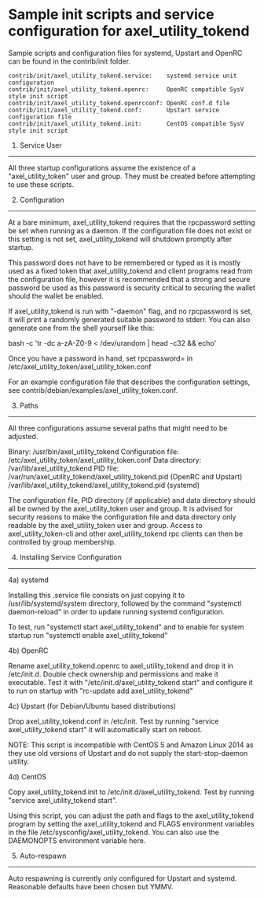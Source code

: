 Sample init scripts and service configuration for axel_utility_tokend
==========================================================

Sample scripts and configuration files for systemd, Upstart and OpenRC
can be found in the contrib/init folder.

    contrib/init/axel_utility_tokend.service:    systemd service unit configuration
    contrib/init/axel_utility_tokend.openrc:     OpenRC compatible SysV style init script
    contrib/init/axel_utility_tokend.openrcconf: OpenRC conf.d file
    contrib/init/axel_utility_tokend.conf:       Upstart service configuration file
    contrib/init/axel_utility_tokend.init:       CentOS compatible SysV style init script

1. Service User
---------------------------------

All three startup configurations assume the existence of a "axel_utility_token" user
and group.  They must be created before attempting to use these scripts.

2. Configuration
---------------------------------

At a bare minimum, axel_utility_tokend requires that the rpcpassword setting be set
when running as a daemon.  If the configuration file does not exist or this
setting is not set, axel_utility_tokend will shutdown promptly after startup.

This password does not have to be remembered or typed as it is mostly used
as a fixed token that axel_utility_tokend and client programs read from the configuration
file, however it is recommended that a strong and secure password be used
as this password is security critical to securing the wallet should the
wallet be enabled.

If axel_utility_tokend is run with "-daemon" flag, and no rpcpassword is set, it will
print a randomly generated suitable password to stderr.  You can also
generate one from the shell yourself like this:

bash -c 'tr -dc a-zA-Z0-9 < /dev/urandom | head -c32 && echo'

Once you have a password in hand, set rpcpassword= in /etc/axel_utility_token/axel_utility_token.conf

For an example configuration file that describes the configuration settings,
see contrib/debian/examples/axel_utility_token.conf.

3. Paths
---------------------------------

All three configurations assume several paths that might need to be adjusted.

Binary:              /usr/bin/axel_utility_tokend
Configuration file:  /etc/axel_utility_token/axel_utility_token.conf
Data directory:      /var/lib/axel_utility_tokend
PID file:            /var/run/axel_utility_tokend/axel_utility_tokend.pid (OpenRC and Upstart)
                     /var/lib/axel_utility_tokend/axel_utility_tokend.pid (systemd)

The configuration file, PID directory (if applicable) and data directory
should all be owned by the axel_utility_token user and group.  It is advised for security
reasons to make the configuration file and data directory only readable by the
axel_utility_token user and group.  Access to axel_utility_token-cli and other axel_utility_tokend rpc clients
can then be controlled by group membership.

4. Installing Service Configuration
-----------------------------------

4a) systemd

Installing this .service file consists on just copying it to
/usr/lib/systemd/system directory, followed by the command
"systemctl daemon-reload" in order to update running systemd configuration.

To test, run "systemctl start axel_utility_tokend" and to enable for system startup run
"systemctl enable axel_utility_tokend"

4b) OpenRC

Rename axel_utility_tokend.openrc to axel_utility_tokend and drop it in /etc/init.d.  Double
check ownership and permissions and make it executable.  Test it with
"/etc/init.d/axel_utility_tokend start" and configure it to run on startup with
"rc-update add axel_utility_tokend"

4c) Upstart (for Debian/Ubuntu based distributions)

Drop axel_utility_tokend.conf in /etc/init.  Test by running "service axel_utility_tokend start"
it will automatically start on reboot.

NOTE: This script is incompatible with CentOS 5 and Amazon Linux 2014 as they
use old versions of Upstart and do not supply the start-stop-daemon uitility.

4d) CentOS

Copy axel_utility_tokend.init to /etc/init.d/axel_utility_tokend. Test by running "service axel_utility_tokend start".

Using this script, you can adjust the path and flags to the axel_utility_tokend program by
setting the axel_utility_tokend and FLAGS environment variables in the file
/etc/sysconfig/axel_utility_tokend. You can also use the DAEMONOPTS environment variable here.

5. Auto-respawn
-----------------------------------

Auto respawning is currently only configured for Upstart and systemd.
Reasonable defaults have been chosen but YMMV.
